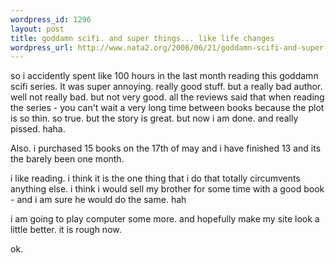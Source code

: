 ```yaml
--- 
wordpress_id: 1296
layout: post
title: goddamn scifi. and super things... like life changes
wordpress_url: http://www.nata2.org/2006/06/21/goddamn-scifi-and-super-things-like-life-changes/
---
```

so i accidently spent like 100 hours in the last month reading this goddamn scifi series. It was super annoying. really good stuff. but a really bad author. well not really bad. but not very good. all the reviews said that when reading the series - you can't wait a very long time between books because the plot is so thin. so true. but the story is great. but now i am done. and really pissed. haha.

Also. i purchased 15 books on the 17th of may and i have finished 13 and its the barely been one month.

i like reading. i think it is the one thing that i do that totally circumvents anything else. i think i would sell my brother for some time with a good book - and i am sure he would do the same. hah

i am going to play computer some more. and hopefully make my site look a little better. it is rough now.

ok.
